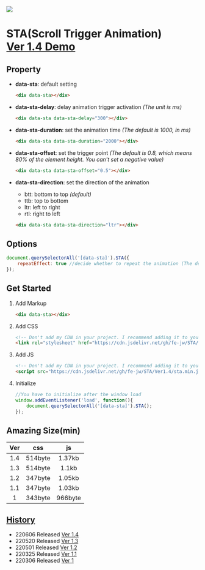 [![](https://cdn.jsdelivr.net/gh/fe-jw/STA/img/sta_logo.jpg)](https://fe-jw.github.io/STA)

# **STA(Scroll Trigger Animation)<br>[Ver 1.4 Demo](https://fe-jw.github.io/STA)**

## **Property**
* **data-sta**: default setting
	```html
	<div data-sta></div>
	```

* **data-sta-delay**: delay animation trigger activation _(The unit is ms)_
	```html
	<div data-sta data-sta-delay="300"></div>
	```

* **data-sta-duration**: set the animation time _(The default is 1000, in ms)_
	```html
	<div data-sta data-sta-duration="2000"></div>
	```

* **data-sta-offset**: set the trigger point _(The default is 0.8, which means 80% of the element height. You can't set a negative value)_
	```html
	<div data-sta data-sta-offset="0.5"></div>
	```

* **data-sta-direction**: set the direction of the animation
	* btt: bottom to top _(default)_
	* ttb: top to bottom
	* ltr: left to right
	* rtl: right to left

	```html
	<div data-sta data-sta-direction="ltr"></div>
	```

## **Options**
```javascript
document.querySelectorAll('[data-sta]').STA({
	repeatEffect: true //decide whether to repeat the animation (The default is false. This option is not recommended)
});
```

## **Get Started**
1. Add Markup
	```html
	<div data-sta></div>
	```

2. Add CSS
	```html
	<!-- Don't add my CDN in your project. I recommend adding it to your CDN -->
	<link rel="stylesheet" href="https://cdn.jsdelivr.net/gh/fe-jw/STA/Ver1.4/sta.min.css">
	```

3. Add JS
	```html
	<!-- Don't add my CDN in your project. I recommend adding it to your CDN -->
	<script src="https://cdn.jsdelivr.net/gh/fe-jw/STA/Ver1.4/sta.min.js"></script>
	```

4. Initialize
	```javascript
	//You have to initialize after the window load
	window.addEventListener('load', function(){
		document.querySelectorAll('[data-sta]').STA();
	});
	```

## **Amazing Size(min)**
|Ver|css|js|
|:------:|:---:|:---:|
|1.4|514byte|1.37kb|
|1.3|514byte|1.1kb|
|1.2|347byte|1.05kb|
|1.1|347byte|1.03kb|
|1|343byte|966byte|

## **[History](https://github.com/FE-jw/STA/releases)**
- 220606 Released [Ver 1.4](https://fe-jw.github.io/STA/Ver1.4)
- 220520 Released [Ver 1.3](https://fe-jw.github.io/STA/Ver1.3)
- 220501 Released [Ver 1.2](https://fe-jw.github.io/STA/Ver1.2)
- 220325 Released [Ver 1.1](https://fe-jw.github.io/STA/Ver1.1)
- 220306 Released [Ver 1](https://fe-jw.github.io/STA/Ver1)